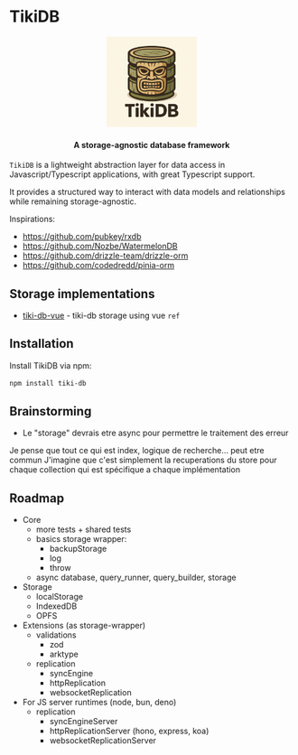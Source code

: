 # TikiDB

<p align="center">
    <img src="./tiki-db.png" width="160">
</p>
<h4 align="center">
  A storage-agnostic database framework
</h4>

`TikiDB` is a lightweight abstraction layer for data access in Javascript/Typescript applications, with great Typescript support.

It provides a structured way to interact with data models and relationships while remaining storage-agnostic.

Inspirations:
- https://github.com/pubkey/rxdb
- https://github.com/Nozbe/WatermelonDB
- https://github.com/drizzle-team/drizzle-orm
- https://github.com/codedredd/pinia-orm


## Storage implementations

- [tiki-db-vue](https://github.com/etienne1698/tiki-db/tree/main/packages/tiki-db-vue) - tiki-db storage using vue `ref`


## Installation

Install TikiDB via npm:

```sh
npm install tiki-db
```

## Brainstorming 

- Le "storage" devrais etre async pour permettre le traitement des erreur 

Je pense que tout ce qui est index, logique de recherche... peut etre commun 
J'imagine que c'est simplement la recuperations du store pour chaque collection qui est spécifique a chaque implémentation

## Roadmap

- Core 
    - more tests + shared tests
    - basics storage wrapper:
        - backupStorage
        - log
        - throw
    - async database, query_runner, query_builder, storage 
- Storage
    - localStorage
    - IndexedDB
    - OPFS
- Extensions (as storage-wrapper)
    - validations
        - zod
        - arktype
    - replication 
        - syncEngine
        - httpReplication
        - websocketReplication
- For JS server runtimes (node, bun, deno)
    - replication
        - syncEngineServer
        - httpReplicationServer (hono, express, koa)
        - websocketReplicationServer